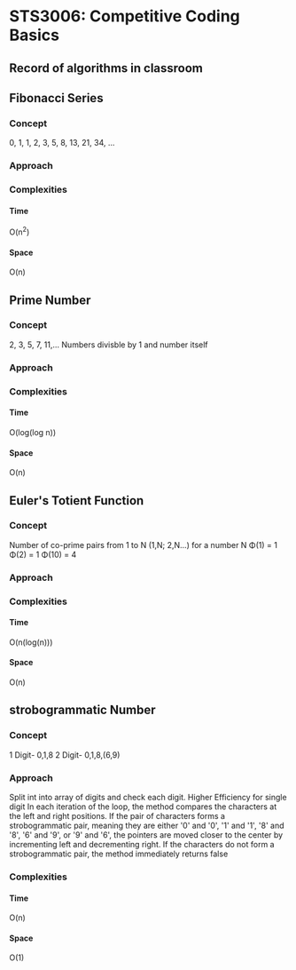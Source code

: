 # STS3006: Competitive Coding Basics
## Record of algorithms in classroom

## Fibonacci Series
### Concept
0, 1, 1, 2, 3, 5, 8, 13, 21, 34, ...
### Approach
### Complexities
#### Time
O(n<sup>2</sup>)
#### Space
O(n)

## Prime Number
### Concept
2, 3, 5, 7, 11,... 
Numbers divisble by 1 and number itself
### Approach
### Complexities
#### Time
O(log(log n))
#### Space
O(n)

## Euler's Totient Function
### Concept
Number of co-prime pairs from 1 to N (1,N; 2,N...) for a number N
Φ(1) = 1
Φ(2) = 1
Φ(10) = 4
### Approach
### Complexities
#### Time
O(n(log(n)))
#### Space
O(n)

## strobogrammatic Number
### Concept
1 Digit- 0,1,8
2 Digit- 0,1,8,(6,9)

### Approach
Split int into array of digits and check each digit. 
Higher Efficiency for single digit
In each iteration of the loop, the method compares the characters at the left and right positions.
If the pair of characters forms a strobogrammatic pair, meaning they are either '0' and '0', '1' and '1', '8' and '8', '6' and '9', or '9' and '6', the pointers are moved closer to the center by incrementing left and decrementing right.
If the characters do not form a strobogrammatic pair, the method immediately returns false

### Complexities
#### Time
O(n)
#### Space
O(1)